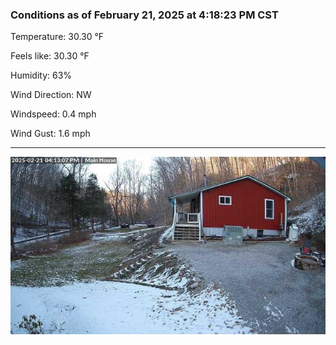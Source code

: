 ### Conditions as of February 21, 2025 at 4:18:23 PM CST 

Temperature: 30.30 &deg;F

Feels like: 30.30 &deg;F

Humidity: 63%

Wind Direction: NW

Windspeed: 0.4 mph

Wind Gust: 1.6 mph

---

<img src="./images/latest.jpeg"/>

